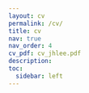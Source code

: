 ```yaml
---
layout: cv
permalink: /cv/
title: cv
nav: true
nav_order: 4
cv_pdf: cv_jhlee.pdf
description:
toc:
  sidebar: left
---
```

